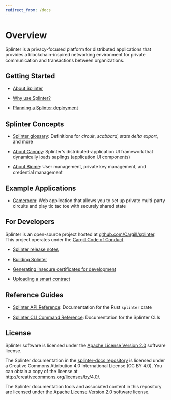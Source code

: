 ```yaml
---
redirect_from: /docs
---
```


# Overview

Splinter is a privacy-focused platform for distributed applications that
provides a blockchain-inspired networking environment for private communication
and transactions between organizations.

## Getting Started

  * [About Splinter](https://github.com/Cargill/splinter/blob/master/README.md)

  * [Why use Splinter?](concepts/why_splinter.md)

  * [Planning a Splinter deployment](howto/planning_splinter_deployment.md)

## Splinter Concepts

  * [Splinter glossary](glossary/glossary.md): Definitions for _circuit_,
    _scabbard_, _state delta export_, and more

  * [About Canopy](concepts/about_canopy.md): Splinter's distributed-application
    UI framework that dynamically loads saplings (application UI components)

  * [About Biome](concepts/about_biome.md): User management, private key
    management, and credential management

## Example Applications

  * [Gameroom](https://github.com/Cargill/splinter/blob/master/examples/gameroom/README.md):
    Web application that allows you to set up private multi-party circuits and
    play tic tac toe with securely shared state

## For Developers

Splinter is an open-source project hosted at
[github.com/Cargill/splinter](https://github.com/Cargill/splinter).
This project operates under the [Cargill Code of
Conduct](https://github.com/Cargill/code-of-conduct/blob/master/code-of-conduct.md).

  * [Splinter release
    notes](https://github.com/Cargill/splinter/blob/master/RELEASE_NOTES.md)

  * [Building Splinter](https://github.com/Cargill/splinter/blob/master/README.md#building-splinter)

  * [Generating insecure certificates for development](howto/generating_insecure_certificates_for_development.md)

  * [Uploading a smart contract](howto/uploading_smart_contract.md)

## Reference Guides

  * [Splinter API Reference](https://docs.rs/splinter):
    Documentation for the Rust `splinter` crate

  * [Splinter CLI Command Reference](references/cli/cli_command_reference.md):
    Documentation for the Splinter CLIs

## License

Splinter software is licensed under the [Apache License Version
2.0](https://github.com/Cargill/splinter/blob/master/LICENSE) software license.

The Splinter documentation in the
[splinter-docs repository](https://github.com/Cargill/splinter-docs)
is licensed under a Creative Commons Attribution 4.0 International License
(CC BY 4.0). You can obtain a copy of the license at
<http://creativecommons.org/licenses/by/4.0/>.

The Splinter documentation tools and associated content in this repository are
licensed under the [Apache License Version
2.0](https://github.com/Cargill/splinter/blob/master/LICENSE) software license.
